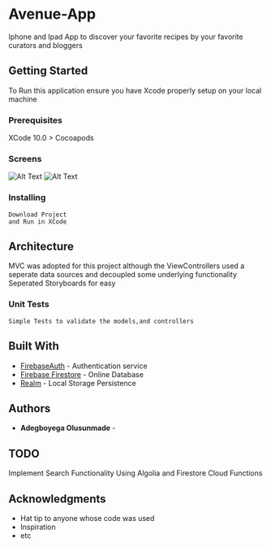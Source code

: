 # Avenue-App
Iphone and Ipad App to discover your favorite recipes by your favorite curators and bloggers

## Getting Started

To Run this application ensure you have Xcode properly setup on your local machine

### Prerequisites

XCode 10.0 >
Cocoapods

### Screens
![Alt Text](https://s3-eu-west-1.amazonaws.com/ringierdm/2017/september/eks/avenuegifa.gif)
![Alt Text](https://s3-eu-west-1.amazonaws.com/ringierdm/2017/september/eks/avenuegifb.gif)

### Installing

```
Download Project 
and Run in XCode
```

## Architecture

MVC was adopted for this project although the ViewControllers used a seperate data sources and decoupled some underlying functionality
Seperated Storyboards for easy



### Unit Tests

```
Simple Tests to validate the models,and controllers
```

## Built With

* [FirebaseAuth](http://www.firebase.com/) - Authentication service
* [Firebase Firestore](https://firebase.com/) - Online Database
* [Realm](http://realm.io/) - Local Storage Persistence


## Authors

* **Adegboyega Olusunmade** - 

## TODO
 Implement Search Functionality Using Algolia and Firestore Cloud Functions

## Acknowledgments

* Hat tip to anyone whose code was used
* Inspiration
* etc
